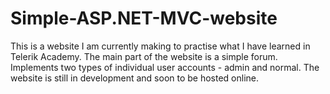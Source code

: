 # Simple-ASP.NET-MVC-website
This is a website I am currently making to practise what I have learned in Telerik Academy.
The main part of the website is a simple forum.
Implements two types of individual user accounts - admin and normal.
The website is still in development and soon to be hosted online.
